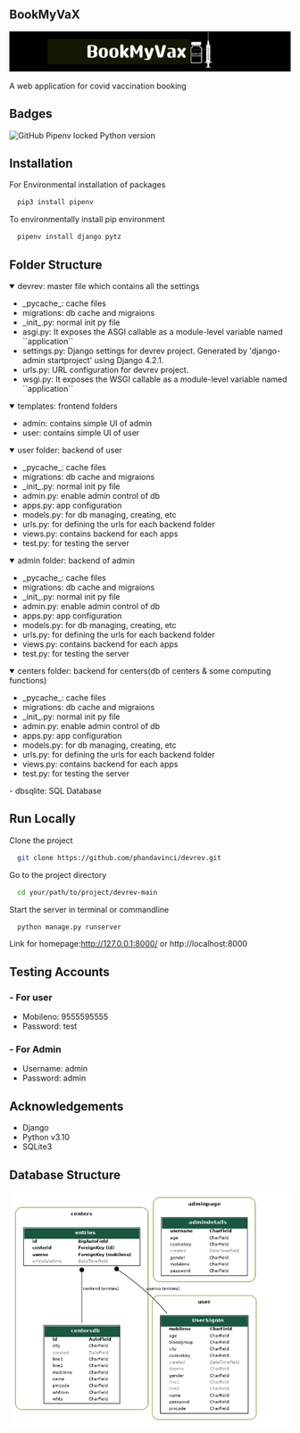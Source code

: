 
## BookMyVaX

![LOGO](readmefiles/logo.jpg)

A web application for covid vaccination booking



## Badges


![GitHub Pipenv locked Python version](https://img.shields.io/github/pipenv/locked/python-version/phandavinci/DevRev)
## Installation


For Environmental installation of packages
```bash
  pip3 install pipenv
```

To environmentally install pip environment 

```bash
  pipenv install django pytz
```

## Folder Structure

<details open>
    <summary>devrev: master file which contains all the settings</summary>
    <ul>
        <li> _pycache_: cache files</li>
        <li>migrations: db cache and migraions</li>
        <li>_init_.py: normal init py file</li>
        <li>asgi.py: It exposes the ASGI callable as a module-level variable named ``application``</li>
        <li>settings.py: Django settings for devrev project. Generated by 'django-admin startproject' using Django 4.2.1.</li>
        <li>urls.py: URL configuration for devrev project.</li>
        <li>wsgi.py: It exposes the WSGI callable as a module-level variable named ``application``</li>
    </ul>
</details>
<details open>
    <summary>templates: frontend folders</summary>
    <ul>
        <li>admin: contains simple UI of admin</li>
        <li>user: contains simple UI of user</li>
    </ul>
</details>

<details open>
    <summary>user folder: backend of user</summary>
    <ul>
        <li> _pycache_: cache files</li>
        <li>migrations: db cache and migraions</li>
        <li>_init_.py: normal init py file</li>
        <li>admin.py: enable admin control of db</li>
        <li>apps.py: app configuration</li>
        <li>models.py: for db managing, creating, etc</li>
        <li>urls.py: for defining the urls for each backend folder</li>
        <li>views.py: contains backend for each apps</li>
        <li>test.py: for testing the server</li>
    </ul>
</details>

<details open>
    <summary>admin folder: backend of admin</summary>
    <ul>
        <li> _pycache_: cache files</li>
        <li>migrations: db cache and migraions</li>
        <li>_init_.py: normal init py file</li>
        <li>admin.py: enable admin control of db</li>
        <li>apps.py: app configuration</li>
        <li>models.py: for db managing, creating, etc</li>
        <li>urls.py: for defining the urls for each backend folder</li>
        <li>views.py: contains backend for each apps</li>
        <li>test.py: for testing the server</li>
    </ul>
</details>

<details open>
    <summary>centers folder: backend for centers(db of centers & some computing functions)</summary>
    <ul>
        <li> _pycache_: cache files</li>
        <li>migrations: db cache and migraions</li>
        <li>_init_.py: normal init py file</li>
        <li>admin.py: enable admin control of db</li>
        <li>apps.py: app configuration</li>
        <li>models.py: for db managing, creating, etc</li>
        <li>urls.py: for defining the urls for each backend folder</li>
        <li>views.py: contains backend for each apps</li>
        <li>test.py: for testing the server</li>
    </ul>
</details>
    - dbsqlite: SQL Database

## Run Locally
Clone the project

```bash
  git clone https://github.com/phandavinci/devrev.git
```

Go to the project directory

```bash
  cd your/path/to/project/devrev-main
```

Start the server in terminal or commandline

```bash
  python manage.py runserver
```

Link for homepage:http://127.0.0.1:8000/ or http://localhost:8000

## Testing Accounts

### - For user

- Mobileno: 9555595555
- Password: test

### - For Admin

- Username: admin 
- Password: admin

## Acknowledgements

 - Django
 - Python v3.10
 - SQLite3

  
## Database Structure

![DatabaseStructureImage](readmefiles/models.png)


